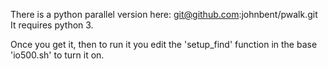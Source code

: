 There is a python parallel version here:
git@github.com:johnbent/pwalk.git
It requires python 3.

Once you get it, then to run it you edit the
'setup_find' function in the base 'io500.sh' to
turn it on.

